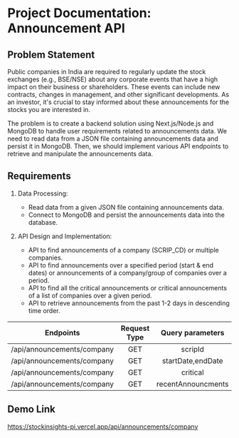 # Project Documentation: Announcement API 

## Problem Statement

Public companies in India are required to regularly update the stock exchanges (e.g., BSE/NSE) about any corporate events that have a high impact on their business or shareholders. These events can include new contracts, changes in management, and other significant developments. As an investor, it's crucial to stay informed about these announcements for the stocks you are interested in.

The problem is to create a backend solution using Next.js/Node.js and MongoDB to handle user requirements related to announcements data. We need to read data from a JSON file containing announcements data and persist it in MongoDB. Then, we should implement various API endpoints to retrieve and manipulate the announcements data.

## Requirements

1. Data Processing:

   - Read data from a given JSON file containing announcements data.
   - Connect to MongoDB and persist the announcements data into the database.

2. API Design and Implementation:
   - API to find announcements of a company (SCRIP_CD) or multiple companies.
   - API to find announcements over a specified period (start & end dates) or announcements of a company/group of companies over a period.
   - API to find all the critical announcements or critical announcements of a list of companies over a given period.
   - API to retrieve announcements from the past 1-2 days in descending time order.

| Endpoints                        | Request Type |                          Query parameters                          |
| -------------------------------- | :----------: | :----------------------------------------------------------------: |
| /api/announcements/company       |     GET      |                           scripId                                  |
| /api/announcements/company       |     GET      |                           startDate,endDate                        |
| /api/announcements/company       |     GET      |                           critical                                 |
| /api/announcements/company       |     GET      |                       recentAnnouncments                           |


## Demo Link
https://stockinsights-pi.vercel.app/api/announcements/company